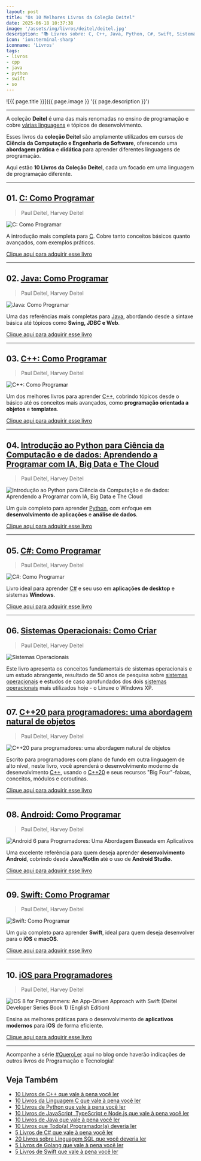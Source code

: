 ```yaml
---
layout: post
title: "Os 10 Melhores Livros da Coleção Deitel"
date: 2025-06-18 10:37:38
image: '/assets/img/livros/deitel/deitel.jpg'
description: "📚 Livros sobre: C, C++, Java, Python, C#, Swift, Sistemas Operacionais e entre outros."
icon: 'ion:terminal-sharp'
iconname: 'Livros'
tags:
- livros
- cpp
- java
- python
- swift
- so
---
```


![{{ page.title }}]({{ page.image }} '{{ page.description }}')

---

A coleção **Deitel** é uma das mais renomadas no ensino de programação e cobre [várias linguagens](https://terminalroot.com.br/tags#programacao) e tópicos de desenvolvimento. 

Esses livros da **coleção Deitel** são amplamente utilizados em cursos de **Ciência da Computação e Engenharia de Software**, oferecendo uma **abordagem prática** e **didática** para aprender diferentes linguagens de programação.  

Aqui estão **10 Livros da Coleção Deitel**, cada um focado em uma linguagem de programação diferente.

---

## 01. [C: Como Programar](https://amzn.to/404BAdy)
> Paul Deitel, Harvey Deitel

![C: Como Programar](/assets/img/livros/deitel/01.jpg)

A introdução mais completa para [C](https://terminalroot.com.br/c). Cobre tanto conceitos básicos quanto avançados, com exemplos práticos.  

<a href="https://amzn.to/404BAdy" class="btn btn-default btn-lg">Clique aqui para adquirir esse livro</a>

---

## 02. [Java: Como Programar](https://amzn.to/4ebamHZ)
> Paul Deitel, Harvey Deitel

![Java: Como Programar](/assets/img/livros/deitel/02.jpg)

Uma das referências mais completas para [Java](https://terminalroot.com.br/tags#java), abordando desde a sintaxe básica até tópicos como **Swing, JDBC e Web**.  

<a href="https://amzn.to/4ebamHZ" class="btn btn-danger btn-lg">Clique aqui para adquirir esse livro</a>

---

## 03. [C++: Como Programar](https://amzn.to/4kJrt69)
> Paul Deitel, Harvey Deitel

![C++: Como Programar](/assets/img/livros/deitel/03.jpg)

Um dos melhores livros para aprender [C++](https://terminalroot.com.br/tags#cpp), cobrindo tópicos desde o básico até os conceitos mais avançados, como **programação orientada a objetos** e **templates**.  

<a href="https://amzn.to/4kJrt69" class="btn btn-primary btn-lg">Clique aqui para adquirir esse livro</a>

---

## 04. [Introdução ao Python para Ciência da Computação e de dados: Aprendendo a Programar com IA, Big Data e The Cloud](https://amzn.to/3TrWHTo)
> Paul Deitel, Harvey Deitel

![Introdução ao Python para Ciência da Computação e de dados: Aprendendo a Programar com IA, Big Data e The Cloud](/assets/img/livros/deitel/04.jpg)

Um guia completo para aprender [Python](https://terminalroot.com.br/tags#python), com enfoque em **desenvolvimento de aplicações** e **análise de dados**.  

<a href="https://amzn.to/3TrWHTo" class="btn btn-warning btn-lg">Clique aqui para adquirir esse livro</a>

---

## 05. [C#: Como Programar](https://amzn.to/3HH2li5)
> Paul Deitel, Harvey Deitel

![C#: Como Programar](/assets/img/livros/deitel/05.jpg)

Livro ideal para aprender [C#](https://terminalroot.com.br/tags#csharp) e seu uso em **aplicações de desktop** e sistemas **Windows**.  

<a href="https://amzn.to/3HH2li5" class="btn btn-info btn-lg">Clique aqui para adquirir esse livro</a>

---

## 06. [Sistemas Operacionais: Como Criar](https://amzn.to/407W0Co)
> Paul Deitel, Harvey Deitel

![Sistemas Operacionais](/assets/img/livros/deitel/06.jpg)

Este livro apresenta os conceitos fundamentais de sistemas operacionais e um estudo abrangente, resultado de 50 anos de pesquisa sobre [sistemas operacionais](https://terminalroot.com.br/tags#so) e estudos de caso aprofundados dos dois [sistemas operacionais](https://terminalroot.com.br/tags#so) mais utilizados hoje - o Linuxe o Windows XP. 

---

## 07. [C++20 para programadores: uma abordagem natural de objetos](https://amzn.to/44mDVD9)
> Paul Deitel, Harvey Deitel

![C++20 para programadores: uma abordagem natural de objetos](/assets/img/livros/deitel/07.jpg)

Escrito para programadores com plano de fundo em outra linguagem de alto nível, neste livro, você aprenderá o desenvolvimento moderno de desenvolvimento [C++](https://terminalroot.com.br/cpp), usando o [C++20](https://terminalroot.com.br/tags#cppdaily) e seus recursos "Big Four"-faixas, conceitos, módulos e coroutinas.

<a href="https://amzn.to/44mDVD9" class="btn btn-danger btn-lg">Clique aqui para adquirir esse livro</a>

---

## 08. [Android: Como Programar](https://amzn.to/442nISb)
> Paul Deitel, Harvey Deitel

![Android 6 para Programadores: Uma Abordagem Baseada em Aplicativos](/assets/img/livros/deitel/08.jpg)

Uma excelente referência para quem deseja aprender **desenvolvimento Android**, cobrindo desde **Java/Kotlin** até o uso de **Android Studio**.  

<a href="https://amzn.to/442nISb" class="btn btn-success btn-lg">Clique aqui para adquirir esse livro</a>

---

## 09. [Swift: Como Programar](https://amzn.to/3SZViDo)
> Paul Deitel, Harvey Deitel

![Swift: Como Programar](/assets/img/livros/deitel/09.jpg)

Um guia completo para aprender **Swift**, ideal para quem deseja desenvolver para o **iOS** e **macOS**.  

<a href="https://amzn.to/3SZViDo" class="btn btn-custom btn-lg">Clique aqui para adquirir esse livro</a>

---

## 10. [iOS para Programadores](https://amzn.to/4nf3gqf)
> Paul Deitel, Harvey Deitel

![iOS 8 for Programmers: An App-Driven Approach with Swift (Deitel Developer Series Book 1) (English Edition)](/assets/img/livros/deitel/10.jpg)

Ensina as melhores práticas para o desenvolvimento de **aplicativos modernos** para **iOS** de forma eficiente.  

<a href="https://amzn.to/4nf3gqf" class="btn btn-danger btn-lg">Clique aqui para adquirir esse livro</a>

---

Acompanhe a série [#QueroLer](https://terminalroot.com.br/tags#livros) aqui no blog onde haverão indicações de outros livros de Programação e Tecnologia!

## Veja Também

+ [10 Livros de C++ que vale à pena você ler](https://terminalroot.com.br/2022/03/10-livros-de-cpp-que-vale-a-pena-voce-ler.html)
+ [10 Livros da Linguagem C que vale à pena você ler](https://terminalroot.com.br/2022/09/10-livros-da-linguagem-c-que-vale-a-pena-voce-ler.html)
+ [10 Livros de Python que vale à pena você ler](https://terminalroot.com.br/2022/09/10-livros-de-python-que-vale-a-pena-voce-ler.html)
+ [10 Livros de JavaScript, TypeScript e Node.js que vale à pena você ler](https://terminalroot.com.br/2022/09/10-livros-de-javascript-typescript-e-nodejs-que-vale-a-pena-voce-ler.html)
+ [10 Livros de Java que vale à pena você ler](https://terminalroot.com.br/2022/11/10-livros-de-java-que-vale-a-pena-voce-ler.html)
+ [10 Livros que Todo(a) Programador(a) deveria ler](https://terminalroot.com.br/2022/12/10-livros-que-todoa-programadora-deveria-ler.html)
+ [5 Livros de C# que vale à pena você ler](https://terminalroot.com.br/2023/01/5-livros-de-csharp-que-vale-a-pena-voce-ler.html)
+ [20 Livros sobre Linguagem SQL que você deveria ler](https://terminalroot.com.br/2023/05/20-livros-sobre-linguagem-sql-que-voce-deveria-ler.html)
+ [5 Livros de Golang que vale à pena você ler](https://terminalroot.com.br/2023/09/5-livros-de-golang-que-vale-a-pena-voce-ler.html)
+ [5 Livros de Swift que vale à pena você ler](https://terminalroot.com.br/2024/02/5-livros-de-swift-que-vale-a-pena-voce-ler.html)



